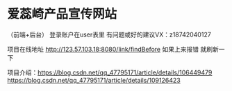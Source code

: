 # 爱蕊崎产品宣传网站
（前端+后台）
登录账户在user表里
有问题或好的建议VX：z18742040127

项目在线地址  http://123.57.103.18:8080/link/findBefore
如果上来报错 就刷新一下

 

项目介绍：https://blog.csdn.net/qq_47795171/article/details/106449479
        https://blog.csdn.net/qq_47795171/article/details/109126423
